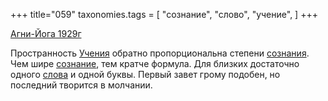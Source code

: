 +++
title="059"
taxonomies.tags = [
 "сознание",
 "слово",
 "учение",
]
+++

[Агни-Йога 1929г](/agni/1929)

Пространность [Учения](/tags/учение) обратно пропорциональна степени [сознания](/tags/[сознание](/tags/сознание)). Чем шире [сознание](/tags/сознание), тем кратче формула. Для близких достаточно одного [слова](/tags/слово) и одной буквы. Первый завет грому подобен, но последний творится в молчании.